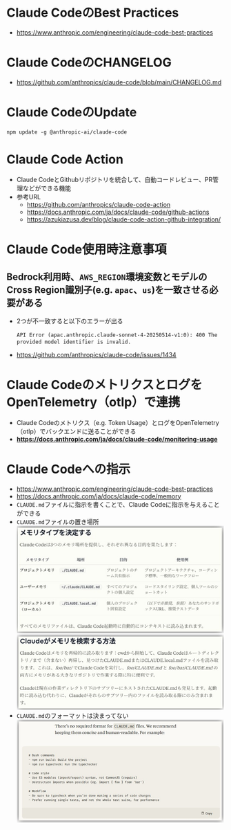 # Claude CodeのBest Practices
- https://www.anthropic.com/engineering/claude-code-best-practices

# Claude CodeのCHANGELOG
- https://github.com/anthropics/claude-code/blob/main/CHANGELOG.md

# Claude CodeのUpdate
```shell
npm update -g @anthropic-ai/claude-code
```

# Claude Code Action
- Claude CodeとGithubリポジトリを統合して、自動コードレビュー、PR管理などができる機能
- 参考URL
  - https://github.com/anthropics/claude-code-action
  - https://docs.anthropic.com/ja/docs/claude-code/github-actions
  - https://azukiazusa.dev/blog/claude-code-action-github-integration/

# Claude Code使用時注意事項
## Bedrock利用時、`AWS_REGION`環境変数とモデルのCross Region識別子(e.g. `apac`、`us`)を一致させる必要がある
- 2つが不一致すると以下のエラーが出る  
  ```shell
  API Error (apac.anthropic.claude-sonnet-4-20250514-v1:0): 400 The provided model identifier is invalid.
  ```
- https://github.com/anthropics/claude-code/issues/1434

# Claude CodeのメトリクスとログをOpenTelemetry（otlp）で連携
- Claude Codeのメトリクス（e.g. Token Usage）とログをOpenTelemetry（otlp）でバックエンドに送ることができる
- **https://docs.anthropic.com/ja/docs/claude-code/monitoring-usage**

# Claude Codeへの指示
- https://www.anthropic.com/engineering/claude-code-best-practices
- https://docs.anthropic.com/ja/docs/claude-code/memory
- `CLAUDE.md`ファイルに指示を書くことで、Claude Codeに指示を与えることができる
- `CLAUDE.md`ファイルの置き場所  
  ![memory](./images/memory_1.jpg)
  ![memory2](./images/memory_2.jpg)
- `CLAUDE.md`のフォーマットは決まってない  
  ![memory3](./images/memory_3.jpg)